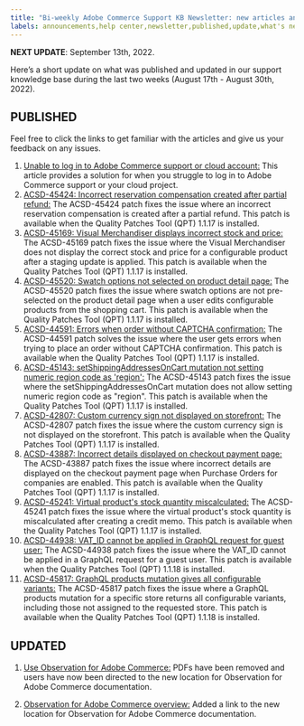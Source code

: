 ```yaml
---
title: "Bi-weekly Adobe Commerce Support KB Newsletter: new articles and updates"
labels: announcements,help center,newsletter,published,update,what's new,Magento,Adobe Commerce,cloud infrastructure,on-premises
---
```


 **NEXT UPDATE**: September 13th, 2022.

Here’s a short update on what was published and updated in our support knowledge base during the last two weeks (August 17th - August 30th, 2022).

## PUBLISHED

Feel free to click the links to get familiar with the articles and give us your feedback on any issues.

1. [Unable to log in to Adobe Commerce support or cloud account:](https://support.magento.com/hc/en-us/articles/8472095067021-Unable-to-log-in-to-Adobe-Commerce-support-or-cloud-account) This article provides a solution for when you struggle to log in to Adobe Commerce support or your cloud project.
1. [ACSD-45424: Incorrect reservation compensation created after partial refund:](https://support.magento.com/hc/en-us/articles/8715373495949-ACSD-45424-Incorrect-reservation-compensation-created-after-partial-refund) The ACSD-45424 patch fixes the issue where an incorrect reservation compensation is created after a partial refund. This patch is available when the Quality Patches Tool (QPT) 1.1.17 is installed.
1. [ACSD-45169: Visual Merchandiser displays incorrect stock and price:](https://support.magento.com/hc/en-us/articles/8717034476813-ACSD-45169-Visual-Merchandiser-displays-incorrect-stock-and-price-for-configurable-product) The ACSD-45169 patch fixes the issue where the Visual Merchandiser does not display the correct stock and price for a configurable product after a staging update is applied. This patch is available when the Quality Patches Tool (QPT) 1.1.17 is installed.
1. [ACSD-45520: Swatch options not selected on product detail page:](https://support.magento.com/hc/en-us/articles/8685735471885-ACSD-45520-Swatch-options-not-selected-on-product-detail-page) The ACSD-45520 patch fixes the issue where swatch options are not pre-selected on the product detail page when a user edits configurable products from the shopping cart. This patch is available when the Quality Patches Tool (QPT) 1.1.17 is installed.
1. [ACSD-44591: Errors when order without CAPTCHA confirmation:](https://support.magento.com/hc/en-us/articles/8718043311245-ACSD-44591-Errors-when-order-without-CAPTCHA-confirmation) The ACSD-44591 patch solves the issue where the user gets errors when trying to place an order without CAPTCHA confirmation. This patch is available when the Quality Patches Tool (QPT) 1.1.17 is installed.
1. [ACSD-45143: setShippingAddressesOnCart mutation not setting numeric region code as 'region':](https://support.magento.com/hc/en-us/articles/8624266022029-ACSD-45143-setShippingAddressesOnCart-mutation-not-setting-numeric-region-code-as-region-) The ACSD-45143 patch fixes the issue where the setShippingAddressesOnCart mutation does not allow setting numeric region code as "region". This patch is available when the Quality Patches Tool (QPT) 1.1.17 is installed.
1. [ACSD-42807: Custom currency sign not displayed on storefront:](https://support.magento.com/hc/en-us/articles/8624633968141-ACSD-42807-Custom-currency-sign-not-displayed-on-storefront) The ACSD-42807 patch fixes the issue where the custom currency sign is not displayed on the storefront. This patch is available when the Quality Patches Tool (QPT) 1.1.17 is installed.
1. [ACSD-43887: Incorrect details displayed on checkout payment page:](https://support.magento.com/hc/en-us/articles/8648713415309-ACSD-43887-Incorrect-details-displayed-on-checkout-payment-page) The ACSD-43887 patch fixes the issue where incorrect details are displayed on the checkout payment page when Purchase Orders for companies are enabled. This patch is available when the Quality Patches Tool (QPT) 1.1.17 is installed.
1. [ACSD-45241: Virtual product's stock quantity miscalculated:](https://support.magento.com/hc/en-us/articles/8516602310157-ACSD-45241-Virtual-product-s-stock-quantity-miscalculated) The ACSD-45241 patch fixes the issue where the virtual product's stock quantity is miscalculated after creating a credit memo. This patch is available when the Quality Patches Tool (QPT) 1.1.17 is installed.
1. [ACSD-44938: VAT_ID cannot be applied in GraphQL request for guest user:](https://support.magento.com/hc/en-us/articles/8707792464269-ACSD-44938-VAT-ID-cannot-be-applied-in-GraphQL-request-for-guest-user) The ACSD-44938 patch fixes the issue where the VAT_ID cannot be applied in a GraphQL request for a guest user. This patch is available when the Quality Patches Tool (QPT) 1.1.18 is installed.
1. [ACSD-45817: GraphQL products mutation gives all configurable variants:](https://support.magento.com/hc/en-us/articles/8769936937613) The ACSD-45817 patch fixes the issue where a GraphQL products mutation for a specific store returns all configurable variants, including those not assigned to the requested store.  This patch is available when the Quality Patches Tool (QPT) 1.1.18 is installed.

## UPDATED

1. [Use Observation for Adobe Commerce:](https://support.magento.com/hc/en-us/signin?return_to=https%3A%2F%2Fsupport.magento.com%2Fhc%2Fen-us%2Farticles%2F4402379845901-Use-Observation-for-Adobe-Commerce) PDFs have been removed and users have now been directed to the new location for Observation for Adobe Commerce documentation.

1. [Observation for Adobe Commerce overview:](https://support.magento.com/hc/en-us/articles/4406549696781-Observation-for-Adobe-Commerce-overview) Added a link to the new location for Observation for Adobe Commerce documentation.
